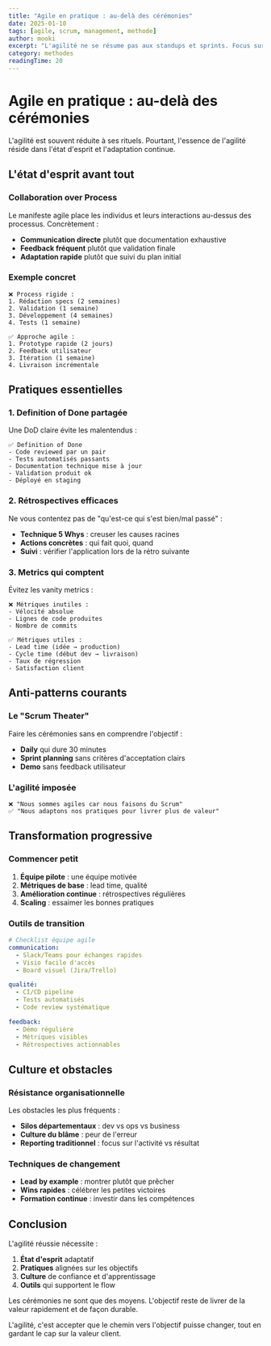 ```yaml
---
title: "Agile en pratique : au-delà des cérémonies"
date: 2025-01-10
tags: [agile, scrum, management, methode]
author: mooki
excerpt: "L'agilité ne se résume pas aux standups et sprints. Focus sur l'état d'esprit et les pratiques qui comptent vraiment"
category: methodes
readingTime: 20
---
```


# Agile en pratique : au-delà des cérémonies

L'agilité est souvent réduite à ses rituels. Pourtant, l'essence de l'agilité réside dans l'état d'esprit et l'adaptation continue.

## L'état d'esprit avant tout

### Collaboration over Process

Le manifeste agile place les individus et leurs interactions au-dessus des processus. Concrètement :

- **Communication directe** plutôt que documentation exhaustive
- **Feedback fréquent** plutôt que validation finale
- **Adaptation rapide** plutôt que suivi du plan initial

### Exemple concret

```
❌ Process rigide :
1. Rédaction specs (2 semaines)
2. Validation (1 semaine)
3. Développement (4 semaines)
4. Tests (1 semaine)

✅ Approche agile :
1. Prototype rapide (2 jours)
2. Feedback utilisateur
3. Itération (1 semaine)
4. Livraison incrémentale
```

## Pratiques essentielles

### 1. Definition of Done partagée

Une DoD claire évite les malentendus :

```
✅ Definition of Done
- Code reviewed par un pair
- Tests automatisés passants
- Documentation technique mise à jour
- Validation produit ok
- Déployé en staging
```

### 2. Rétrospectives efficaces

Ne vous contentez pas de "qu'est-ce qui s'est bien/mal passé" :

- **Technique 5 Whys** : creuser les causes racines
- **Actions concrètes** : qui fait quoi, quand
- **Suivi** : vérifier l'application lors de la rétro suivante

### 3. Metrics qui comptent

Évitez les vanity metrics :

```
❌ Métriques inutiles :
- Vélocité absolue
- Lignes de code produites
- Nombre de commits

✅ Métriques utiles :
- Lead time (idée → production)
- Cycle time (début dev → livraison)
- Taux de régression
- Satisfaction client
```

## Anti-patterns courants

### Le "Scrum Theater"

Faire les cérémonies sans en comprendre l'objectif :

- **Daily** qui dure 30 minutes
- **Sprint planning** sans critères d'acceptation clairs
- **Demo** sans feedback utilisateur

### L'agilité imposée

```
❌ "Nous sommes agiles car nous faisons du Scrum"
✅ "Nous adaptons nos pratiques pour livrer plus de valeur"
```

## Transformation progressive

### Commencer petit

1. **Équipe pilote** : une équipe motivée
2. **Métriques de base** : lead time, qualité
3. **Amélioration continue** : rétrospectives régulières
4. **Scaling** : essaimer les bonnes pratiques

### Outils de transition

```yaml
# Checklist équipe agile
communication:
  - Slack/Teams pour échanges rapides
  - Visio facile d'accès
  - Board visuel (Jira/Trello)

qualité:
  - CI/CD pipeline
  - Tests automatisés
  - Code review systématique

feedback:
  - Démo régulière
  - Métriques visibles
  - Rétrospectives actionnables
```

## Culture et obstacles

### Résistance organisationnelle

Les obstacles les plus fréquents :

- **Silos départementaux** : dev vs ops vs business
- **Culture du blâme** : peur de l'erreur
- **Reporting traditionnel** : focus sur l'activité vs résultat

### Techniques de changement

- **Lead by example** : montrer plutôt que prêcher
- **Wins rapides** : célébrer les petites victoires
- **Formation continue** : investir dans les compétences

## Conclusion

L'agilité réussie nécessite :

1. **État d'esprit** adaptatif
2. **Pratiques** alignées sur les objectifs
3. **Culture** de confiance et d'apprentissage
4. **Outils** qui supportent le flow

Les cérémonies ne sont que des moyens. L'objectif reste de livrer de la valeur rapidement et de façon durable.

L'agilité, c'est accepter que le chemin vers l'objectif puisse changer, tout en gardant le cap sur la valeur client.